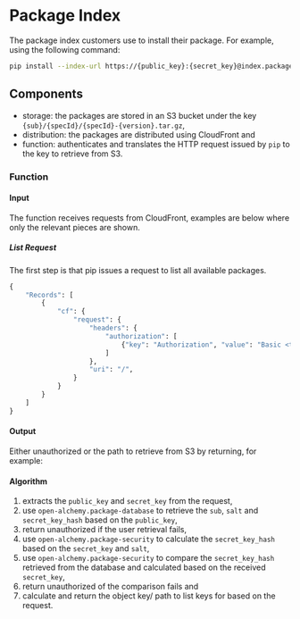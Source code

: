 # Package Index

The package index customers use to install their package. For example, using
the following command:

<!-- markdownlint-disable line-length -->

```bash
pip install --index-url https://{public_key}:{secret_key}@index.package.openalchemy.io --extra-index-url https://pypi.org/simple "{specId}=={version}"
```

<!-- markdownlint-enable line-length -->

## Components

- storage: the packages are stored in an S3 bucket under the key
  `{sub}/{specId}/{specId}-{version}.tar.gz`,
- distribution: the packages are distributed using CloudFront and
- function: authenticates and translates the HTTP request issued by `pip` to
  the key to retrieve from S3.

### Function

#### Input

The function receives requests from CloudFront, examples are below where only
the relevant pieces are shown.

##### List Request

The first step is that pip issues a request to list all available packages.

```python
{
    "Records": [
        {
            "cf": {
                "request": {
                    "headers": {
                        "authorization": [
                            {"key": "Authorization", "value": "Basic <token>"}
                        ]
                    },
                    "uri": "/",
                }
            }
        }
    ]
}
```

#### Output

Either unauthorized or the path to retrieve from S3 by returning, for example:

#### Algorithm

1. extracts the `public_key` and `secret_key` from the request,
1. use `open-alchemy.package-database` to retrieve the `sub`, `salt` and
   `secret_key_hash` based on the `public_key`,
1. return unauthorized if the user retrieval fails,
1. use `open-alchemy.package-security` to calculate the `secret_key_hash` based
   on the `secret_key` and `salt`,
1. use `open-alchemy.package-security` to compare the `secret_key_hash`
   retrieved from the database and calculated based on the received
   `secret_key`,
1. return unauthorized of the comparison fails and
1. calculate and return the object key/ path to list keys for based on the
   request.
